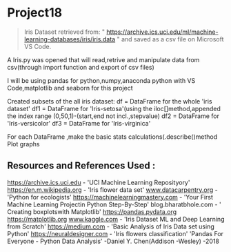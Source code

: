 # Project18

> Iris Dataset retrieved from: " https://archive.ics.uci.edu/ml/machine-learning-databases/iris/iris.data " and saved as a csv file on Microsoft VS Code.

A Iris.py was opened that will read,retrive and manipulate data from csv(through import function and export of csv files)

I will be using pandas for python,numpy,anaconda python with VS Code,matplotlib and seaborn for this project

Created subsets of the all iris dataset:
  df = DataFrame for the whole 'iris dataset'
  df1 = DataFrame for 'Iris-setosa'(using the iloc[]method,appended the index range (0,50,1)-(start,end not incl.,stepvalue)
  df2 = DataFrame for 'Iris-versicolor'
  df3 = DataFrame for 'Iris-virginica'
  
  For each DataFrame ,make the basic stats calculations(.describe()method
  Plot graphs
  
  
  
  ## Resources and References Used :
  
  https://archive.ics.uci.edu - 'UCI Machine Learning Reposityory'
  https://en.m.wikipedia.org - 'Iris flower data set'
  www.datacarpentry.org - 'Python for ecologists'
  https://machinelearningmastery.com - 'Your First Machine Learning Projectin Python Step-By-Step'
  blog.bharatbhole.com - ' Creating boxplotswith Matplotlib'
  https://pandas.pydata.org
  https://matplotlib.org
  www.kaggle.com - 'Iris Dataset ML and Deep Learning from Scratch'
  https://medium.com - 'Basic Analysis of Iris Data set using Python'
  https://neuraldesigner.com - 'Iris flowers classification'
'Pandas For Everyone - Python Data Analysis' -Daniel Y. Chen(Addison -Wesley) -2018

